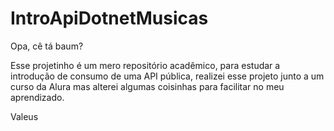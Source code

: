 # IntroApiDotnetMusicas

Opa, cê tá baum? 

Esse projetinho é um mero repositório acadêmico, para estudar a introdução de consumo de uma API pública, realizei esse projeto junto a um curso da Alura mas alterei algumas coisinhas para facilitar no meu aprendizado.

Valeus
